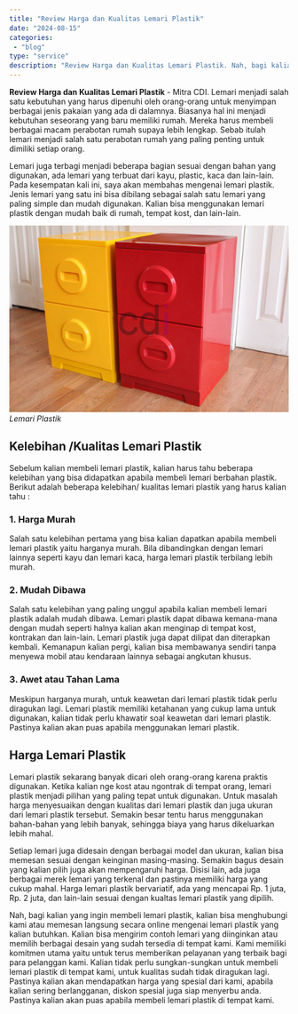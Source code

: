 ```yaml
---
title: "Review Harga dan Kualitas Lemari Plastik"
date: "2024-08-15"
categories:
 - "blog"
type: "service"
description: "Review Harga dan Kualitas Lemari Plastik. Nah, bagi kalian yang ingin membeli lemari plastik, kalian bisa menghubungi kami atau memesan langsung secara onlin..."
---
```


**Review Harga dan Kualitas Lemari Plastik** - Mitra CDI. Lemari menjadi salah satu kebutuhan yang harus dipenuhi oleh orang-orang untuk menyimpan berbagai jenis pakaian yang ada di dalamnya. Biasanya hal ini menjadi kebutuhan seseorang yang baru memiliki rumah. Mereka harus membeli berbagai macam perabotan rumah supaya lebih lengkap. Sebab itulah lemari menjadi salah satu perabotan rumah yang paling penting untuk dimiliki setiap orang.

Lemari juga terbagi menjadi beberapa bagian sesuai dengan bahan yang digunakan, ada lemari yang terbuat dari kayu, plastic, kaca dan lain-lain. Pada kesempatan kali ini, saya akan membahas mengenai lemari plastik. Jenis lemari yang satu ini bisa dibilang sebagai salah satu lemari yang paling simple dan mudah digunakan. Kalian bisa menggunakan lemari plastik dengan mudah baik di rumah, tempat kost, dan lain-lain.

![Harga dan Kualitas Lemari Plastik](/images/blog/lemari-plastik.jpg)
*Lemari Plastik*

## Kelebihan /Kualitas Lemari Plastik

Sebelum kalian membeli lemari plastik, kalian harus tahu beberapa kelebihan yang bisa didapatkan apabila membeli lemari berbahan plastik. Berikut adalah beberapa kelebihan/ kualitas lemari plastik yang harus kalian tahu :
### 1\. Harga Murah

Salah satu kelebihan pertama yang bisa kalian dapatkan apabila membeli lemari plastik yaitu harganya murah. Bila dibandingkan dengan lemari lainnya seperti kayu dan lemari kaca, harga lemari plastik terbilang lebih murah.

### 2\. Mudah Dibawa

Salah satu kelebihan yang paling unggul apabila kalian membeli lemari plastik adalah mudah dibawa. Lemari plastik dapat dibawa kemana-mana dengan mudah seperti halnya kalian akan menginap di tempat kost, kontrakan dan lain-lain. Lemari plastik juga dapat dilipat dan diterapkan kembali. Kemanapun kalian pergi, kalian bisa membawanya sendiri tanpa menyewa mobil atau kendaraan lainnya sebagai angkutan khusus.

### 3\. Awet atau Tahan Lama

Meskipun harganya murah, untuk keawetan dari lemari plastik tidak perlu diragukan lagi. Lemari plastik memiliki ketahanan yang cukup lama untuk digunakan, kalian tidak perlu khawatir soal keawetan dari lemari plastik. Pastinya kalian akan puas apabila menggunakan lemari plastik.

## Harga Lemari Plastik

Lemari plastik sekarang banyak dicari oleh orang-orang karena praktis digunakan. Ketika kalian nge kost atau ngontrak di tempat orang, lemari plastik menjadi pilihan yang paling tepat untuk digunakan. Untuk masalah harga menyesuaikan dengan kualitas dari lemari plastik dan juga ukuran dari lemari plastik tersebut. Semakin besar tentu harus menggunakan bahan-bahan yang lebih banyak, sehingga biaya yang harus dikeluarkan lebih mahal.

Setiap lemari juga didesain dengan berbagai model dan ukuran, kalian bisa memesan sesuai dengan keinginan masing-masing. Semakin bagus desain yang kalian pilih juga akan mempengaruhi harga. Disisi lain, ada juga berbagai merek lemari yang terkenal dan pastinya memiliki harga yang cukup mahal. Harga lemari plastik bervariatif, ada yang mencapai Rp. 1 juta, Rp. 2 juta, dan lain-lain sesuai dengan kualtas lemari plastik yang dipilih.

Nah, bagi kalian yang ingin membeli lemari plastik, kalian bisa menghubungi kami atau memesan langsung secara online mengenai lemari plastik yang kalian butuhkan. Kalian bisa mengirim contoh lemari yang diinginkan atau memilih berbagai desain yang sudah tersedia di tempat kami. Kami memiliki komitmen utama yaitu untuk terus memberikan pelayanan yang terbaik bagi para pelanggan kami. Kalian tidak perlu sungkan-sungkan untuk membeli lemari plastik di tempat kami, untuk kualitas sudah tidak diragukan lagi. Pastinya kalian akan mendapatkan harga yang spesial dari kami, apabila kalian sering berlangganan, diskon spesial juga siap menyerbu anda. Pastinya kalian akan puas apabila membeli lemari plastik di tempat kami.

